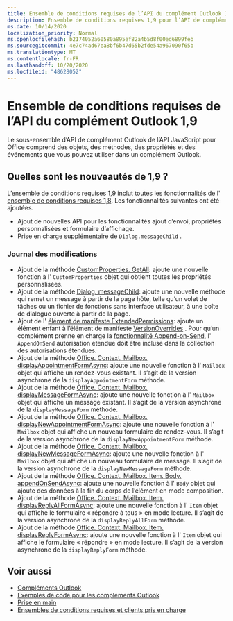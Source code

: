 ```yaml
---
title: Ensemble de conditions requises de l’API du complément Outlook 1,9
description: Ensemble de conditions requises 1,9 pour l’API de complément Outlook.
ms.date: 10/14/2020
localization_priority: Normal
ms.openlocfilehash: b2174052a60580a895ef82a4b5d8f00ed6899feb
ms.sourcegitcommit: 4e7c74ad67ea8bf6b47d65b2fde54a967090f65b
ms.translationtype: MT
ms.contentlocale: fr-FR
ms.lasthandoff: 10/20/2020
ms.locfileid: "48628052"
---
```

# <a name="outlook-add-in-api-requirement-set-19"></a>Ensemble de conditions requises de l’API du complément Outlook 1,9

Le sous-ensemble d’API de complément Outlook de l’API JavaScript pour Office comprend des objets, des méthodes, des propriétés et des événements que vous pouvez utiliser dans un complément Outlook.

## <a name="whats-new-in-19"></a>Quelles sont les nouveautés de 1,9 ?

L’ensemble de conditions requises 1,9 inclut toutes les fonctionnalités de l' [ensemble de conditions requises 1,8](../requirement-set-1.8/outlook-requirement-set-1.8.md). Les fonctionnalités suivantes ont été ajoutées.

- Ajout de nouvelles API pour les fonctionnalités ajout d’envoi, propriétés personnalisées et formulaire d’affichage.
- Prise en charge supplémentaire de `Dialog.messageChild` .

### <a name="change-log"></a>Journal des modifications

- Ajout de la méthode [CustomProperties. GetAll](/javascript/api/outlook/office.customproperties?view=outlook-js-1.9&preserve-view=true#getall--): ajoute une nouvelle fonction à l' `CustomProperties` objet qui obtient toutes les propriétés personnalisées.
- Ajout de la méthode [Dialog. messageChild](../../../develop/dialog-api-in-office-add-ins.md#pass-information-to-the-dialog-box): ajoute une nouvelle méthode qui remet un message à partir de la page hôte, telle qu’un volet de tâches ou un fichier de fonctions sans interface utilisateur, à une boîte de dialogue ouverte à partir de la page.
- Ajout de l' [élément de manifeste ExtendedPermissions](../../manifest/extendedpermissions.md): ajoute un élément enfant à l’élément de manifeste [VersionOverrides](../../manifest/versionoverrides.md) . Pour qu’un complément prenne en charge la [fonctionnalité Append-on-Send](../../../outlook/append-on-send.md), l' `AppendOnSend` autorisation étendue doit être incluse dans la collection des autorisations étendues.
- Ajout de la méthode [Office. Context. Mailbox. displayAppointmentFormAsync](/javascript/api/outlook/office.mailbox?view=outlook-js-1.9&preserve-view=true#displayappointmentformasync-itemid--options--callback-): ajoute une nouvelle fonction à l' `Mailbox` objet qui affiche un rendez-vous existant. Il s’agit de la version asynchrone de la `displayAppointmentForm` méthode.
- Ajout de la méthode [Office. Context. Mailbox. displayMessageFormAsync](/javascript/api/outlook/office.mailbox?view=outlook-js-1.9&preserve-view=true#displaymessageformasync-itemid--options--callback-): ajoute une nouvelle fonction à l' `Mailbox` objet qui affiche un message existant. Il s’agit de la version asynchrone de la `displayMessageForm` méthode.
- Ajout de la méthode [Office. Context. Mailbox. displayNewAppointmentFormAsync](/javascript/api/outlook/office.mailbox?view=outlook-js-1.9&preserve-view=true#displaynewappointmentformasync-parameters--options--callback-): ajoute une nouvelle fonction à l' `Mailbox` objet qui affiche un nouveau formulaire de rendez-vous. Il s’agit de la version asynchrone de la `displayNewAppointmentForm` méthode.
- Ajout de la méthode [Office. Context. Mailbox. displayNewMessageFormAsync](/javascript/api/outlook/office.mailbox?view=outlook-js-1.9&preserve-view=true#displaynewmessageformasync-parameters--options--callback-): ajoute une nouvelle fonction à l' `Mailbox` objet qui affiche un nouveau formulaire de message. Il s’agit de la version asynchrone de la `displayNewMessageForm` méthode.
- Ajout de la méthode [Office. Context. Mailbox. Item. Body. appendOnSendAsync](/javascript/api/outlook/office.body?view=outlook-js-1.9&preserve-view=true#appendonsendasync-data--options--callback-): ajoute une nouvelle fonction à l' `Body` objet qui ajoute des données à la fin du corps de l’élément en mode composition.
- Ajout de la méthode [Office. Context. Mailbox. Item. displayReplyAllFormAsync](office.context.mailbox.item.md#methods): ajoute une nouvelle fonction à l' `Item` objet qui affiche le formulaire « répondre à tous » en mode lecture. Il s’agit de la version asynchrone de la `displayReplyAllForm` méthode.
- Ajout de la méthode [Office. Context. Mailbox. Item. displayReplyFormAsync](office.context.mailbox.item.md#methods): ajoute une nouvelle fonction à l' `Item` objet qui affiche le formulaire « répondre » en mode lecture. Il s’agit de la version asynchrone de la `displayReplyForm` méthode.

## <a name="see-also"></a>Voir aussi

- [Compléments Outlook](../../../outlook/outlook-add-ins-overview.md)
- [Exemples de code pour les compléments Outlook](https://developer.microsoft.com/outlook/gallery/?filterBy=Outlook,Samples,Add-ins)
- [Prise en main](../../../quickstarts/outlook-quickstart.md)
- [Ensembles de conditions requises et clients pris en charge](../../requirement-sets/outlook-api-requirement-sets.md)
